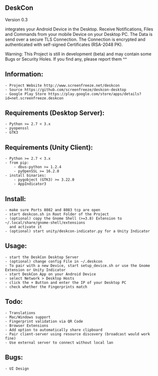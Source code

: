 DeskCon
-------
Version 0.3

integrates your Android Device in the Desktop. Receive Notifications, Files
and Commands from your mobile Device on your Desktop PC. The Data is send over a
secure TLS Connection. The Connection is encrypted and authenticated with
self-signed Certificates (RSA-2048 PK).

Warning: This Project is still in development (beta) and may contain some Bugs or
         Security Holes. If you find any, please report them ^^
         

Information:
------------
	- Project Website http://www.screenfreeze.net/deskcon
	- Source https://github.com/screenfreeze/deskcon-desktop
	- Google Play Store https://play.google.com/store/apps/details?id=net.screenfreeze.deskcon
         

Requirements (Desktop Server):
------------------------------
    - Python >= 2.7 < 3.x
    - pyopenssl
    - GTK3

Requirements (Unity Client):
------------------------------
    - Python >= 2.7 < 3.x
    - from pip:
        - dbus-python >= 1.2.4
        - pyOpenSSL >= 16.2.0
    - install binaries:
        - pygobject (GTK3) >= 3.22.0
        - AppIndicator3

Install:
--------
    - make sure Ports 8082 and 8083 tcp are open
    - start deskcon.sh in Root Folder of the Project
    - (optional) copy the Gnome Shell (>=3.8) Extension to ~/.local/share/gnome-shell/extensions
      and activate it 
    - (optional) start unity/deskcon-indicator.py for a Unity Indicator
    

Usage:
------
    - start the DeskCon Desktop Server
    - (optional) change config File in ~/.deskcon
    - To pair with a new Device, start setup_device.sh or use the Gnome Extension or Unity Indicator
    - start DeskCon App on your Android Device
    - select Network > Desktop Hosts
    - click the + Button and enter the IP of your Desktop PC
    - check whether the Fingerprints match


Todo:
-----
    - Translations
    - Mac/Windows support
    - Fingerprint validation via QR Code
    - Browser Extensions
    - Add option to automatically share clipboard
    - Pair client-server using resource discovery (broadcast would work fine)
    - Use external server to connect without local lan


Bugs:
-----
	- UI Design
